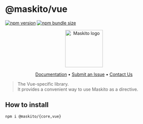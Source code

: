 # @maskito/vue

[![npm version](https://img.shields.io/npm/v/@maskito/react.svg)](https://npmjs.com/package/@maskito/react)
[![npm bundle size](https://img.shields.io/bundlephobia/minzip/@maskito/react)](https://bundlephobia.com/result?p=@maskito/react)

<p align="center">
    <img src="https://raw.githubusercontent.com/Tinkoff/maskito/main/projects/demo/src/assets/icons/maskito.svg" alt="Maskito logo" height="120px">
</p>

<p align="center">
    <a href="https://tinkoff.github.io/maskito/frameworks/vue">Documentation</a> •
    <a href="https://github.com/Tinkoff/maskito/issues/new/choose">Submit an Issue</a> •
    <a href="https://t.me/taiga_ui">Contact Us</a>
</p>

> The Vue-specific library.<br /> It provides a convenient way to use Maskito as a directive.

## How to install

```
npm i @maskito/{core,vue}
```
